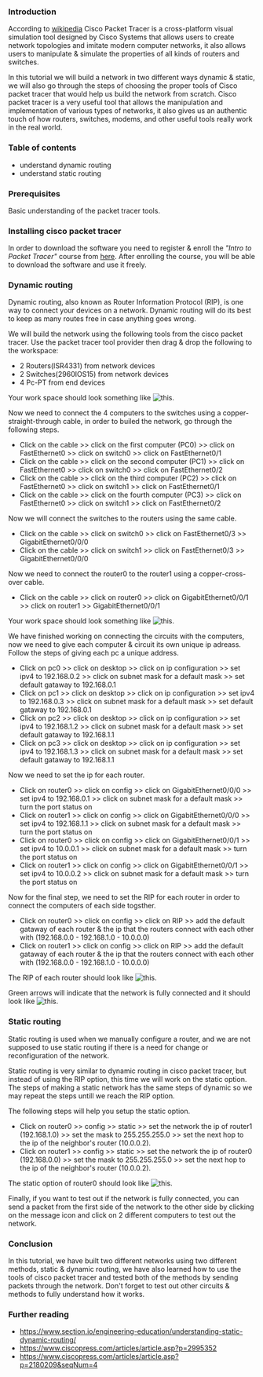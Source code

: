 
### Introduction

According to [wikipedia](https://en.wikipedia.org/wiki/Packet_Tracer) Cisco Packet Tracer is a cross-platform visual simulation tool designed by Cisco Systems that allows users to create network topologies and imitate modern computer networks, it also allows users to manipulate & simulate the properties of all kinds of routers and switches.

In this tutorial we will build a network in two different ways dynamic & static, we will also go through the steps of choosing the proper tools of Cisco packet tracer that would help us build the network from scratch. Cisco packet tracer is a very useful tool that allows the manipulation and implementation of various types of networks, it also gives us an authentic touch of how routers, switches, modems, and other useful tools really work in the real world.

### Table of contents

- understand dynamic routing
- understand static routing

### Prerequisites

Basic understanding of the packet tracer tools.

### Installing cisco packet tracer

In order to download the software you need to register & enroll the *"Intro to Packet Tracer"* course from [here](https://www.netacad.com/courses/packet-tracer). After enrolling the course, you will be able to download the software and use it freely.

### Dynamic routing

Dynamic routing, also known as Router Information Protocol (RIP), is one way to connect your devices on a network. Dynamic routing will do its best to keep as many routes free in case anything goes wrong.

We will build the network using the following tools from the cisco packet tracer.
Use the packet tracer tool provider then drag & drop the following to the workspace:

- 2 Routers(ISR4331) from network devices
- 2 Switches(2960IOS15) from network devices
- 4 Pc-PT from end devices

Your work space should look something like ![this](/engineering-education/building-a-network-with-dynamic-and-static-routing-using-cisco-packet-tracer/workspace-for-dyanamic-routing.png).

Now we need to connect the 4 computers to the switches using a copper-straight-through cable, in order to builed the network, go through the following steps.
- Click on the cable >> click on the first computer (PC0) >> click on FastEthernet0 >> click on switch0 >> click on FastEthernet0/1
- Click on the cable >> click on the second computer (PC1) >> click on FastEthernet0 >> click on switch0 >> click on FastEthernet0/2
- Click on the cable >> click on the third computer (PC2) >> click on FastEthernet0 >> click on switch1 >> click on FastEthernet0/1
- Click on the cable >> click on the fourth computer (PC3) >> click on FastEthernet0 >> click on switch1 >> click on FastEthernet0/2

Now we will connect the switches to the routers using the same cable.
- Click on the cable >> click on switch0 >> click on FastEthernet0/3 >> GigabitEthernet0/0/0
- Click on the cable >> click on switch1 >> click on FastEthernet0/3 >> GigabitEthernet0/0/0

Now we need to connect the router0 to the router1 using a copper-cross-over cable.
- Click on the cable >> click on router0 >> click on GigabitEthernet0/0/1 >> click on router1 >> GigabitEthernet0/0/1


Your work space should look something like ![this](/engineering-education/building-a-network-with-dynamic-and-static-routing-using-cisco-packet-tracer/dynamic-workspace-connected.png).

We have finished working on connecting the circuits with the computers, now we need to give each computer & circuit its own unique ip adreass. Follow the steps of giving each pc a unique address.

- Click on pc0 >> click on desktop >> click on ip configuration >> set ipv4 to 192.168.0.2 >> click on subnet mask for a default mask >> set default gataway to 192.168.0.1
- Click on pc1 >> click on desktop >> click on ip configuration >> set ipv4 to 192.168.0.3 >> click on subnet mask for a default mask >> set default gataway to 192.168.0.1
- Click on pc2 >> click on desktop >> click on ip configuration >> set ipv4 to 192.168.1.2 >> click on subnet mask for a default mask >> set default gataway to 192.168.1.1
- Click on pc3 >> click on desktop >> click on ip configuration >> set ipv4 to 192.168.1.3 >> click on subnet mask for a default mask >> set default gataway to 192.168.1.1

Now we need to set the ip for each router.
- Click on router0 >> click on config >> click on GigabitEthernet0/0/0 >> set ipv4 to 192.168.0.1 >> click on subnet mask for a default mask >> turn the port status on
- Click on router1 >> click on config >> click on GigabitEthernet0/0/0 >> set ipv4 to 192.168.1.1 >> click on subnet mask for a default mask >> turn the port status on
- Click on router0 >> click on config >> click on GigabitEthernet0/0/1 >> set ipv4 to 10.0.0.1 >> click on subnet mask for a default mask >> turn the port status on
- Click on router1 >> click on config >> click on GigabitEthernet0/0/1 >> set ipv4 to 10.0.0.2 >> click on subnet mask for a default mask >> turn the port status on

Now for the final step, we need to set the RIP for each router in order to connect the computers of each side togsther.

- Click on router0 >> click on config >> click on RIP >> add the default gataway of each router & the ip that the routers connect with each other with (192.168.0.0 - 192.168.1.0 - 10.0.0.0)
- Click on router1 >> click on config >> click on RIP >> add the default gataway of each router & the ip that the routers connect with each other with (192.168.0.0 - 192.168.1.0 - 10.0.0.0)

The RIP of each router should look like ![this](/engineering-education/building-a-network-with-dynamic-and-static-routing-using-cisco-packet-tracer/rip-ip.png).


Green arrows will indicate that the network is fully connected and it should look like ![this](/engineering-education/building-a-network-with-dynamic-and-static-routing-using-cisco-packet-tracer/green-arrows.png).

### Static routing

Static routing is used when we manually configure a router, and we are not supposed to use static routing if there is a need for change or reconfiguration of the network.

Static routing is very similar to dynamic routing in cisco packet tracer, but instead of using the RIP option, this time we will work on the static option. The steps of making a static network has the same steps of dynamic so we may repeat the steps untill we reach the RIP option.

The following steps will help you setup the static option.
- Click on router0 >> config >> static >> set the network the ip of router1 (192.168.1.0) >> set the mask to 255.255.255.0 >> set the next hop to the ip of the neighbor's router (10.0.0.2).
- Click on router1 >> config >> static >> set the network the ip of router0 (192.168.0.0) >> set the mask to 255.255.255.0 >> set the next hop to the ip of the neighbor's router (10.0.0.2).

The static option of router0 should look like ![this](/engineering-education/building-a-network-with-dynamic-and-static-routing-using-cisco-packet-tracer/static-ip.png). 

Finally, if you want to test out if the network is fully connected, you can send a packet from the first side of the network to the other side by clicking on the message icon and click on 2 different computers to test out the network.

### Conclusion
In this tutorial, we have built two different networks using two different methods, static & dynamic routing, we have also learned how to use the tools of cisco packet tracer and tested both of the methods by sending packets through the network. Don't forget to test out other circuits & methods to fully understand how it works.

### Further reading
- https://www.section.io/engineering-education/understanding-static-dynamic-routing/
- https://www.ciscopress.com/articles/article.asp?p=2995352
- https://www.ciscopress.com/articles/article.asp?p=2180209&seqNum=4
